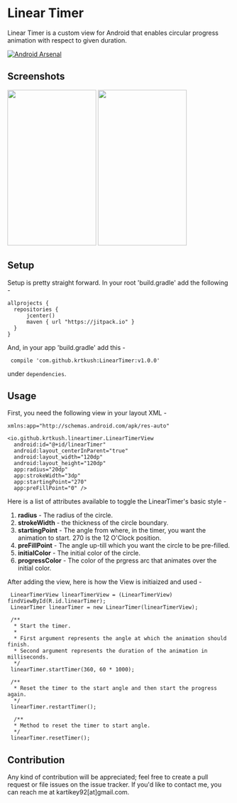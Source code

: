 # Linear Timer

Linear Timer is a custom view for Android that enables circular progress animation with respect to given duration.

[![Android Arsenal](https://img.shields.io/badge/Android%20Arsenal-Linear%20Timer-lightgrey.svg?style=social)]()

## Screenshots

<img src="https://raw.githubusercontent.com/krtkush/LinearTimerProject/master/Screenshots/ssOne.png" width="200" height="350" />

<img src="https://raw.githubusercontent.com/krtkush/LinearTimer/master/Screenshots/intro.gif" width="200" height="350" />

## Setup

Setup is pretty straight forward. 
In your root 'build.gradle' add the following - 

    allprojects {
      repositories {
          jcenter()
          maven { url "https://jitpack.io" }
      }
    }
    
And, in your app 'build.gradle' add this - 

     compile 'com.github.krtkush:LinearTimer:v1.0.0'
under `dependencies`.

## Usage

First, you need the following view in your layout XML - 

    xmlns:app="http://schemas.android.com/apk/res-auto"
      
    <io.github.krtkush.lineartimer.LinearTimerView
      android:id="@+id/linearTimer"
      android:layout_centerInParent="true"
      android:layout_width="120dp"
      android:layout_height="120dp"
      app:radius="20dp"
      app:strokeWidth="3dp"
      app:startingPoint="270"
      app:preFillPoint="0" />
        
Here is a list of attributes available to toggle the LinearTimer's basic style -

1. **radius** - The radius of the circle.
2. **strokeWidth** - the thickness of the circle boundary.
3. **startingPoint** - The angle from where, in the timer, you want the animation to start. 270 is the 12 O'Clock position.
4. **preFillPoint** - The angle up-till which you want the circle to be pre-filled.
5. **initialColor** - The initial color of the circle. 
6. **progressColor** - The color of the prgress arc that animates over the initial color. 

After adding the view, here is how the View is initiaized and used -

     LinearTimerView linearTimerView = (LinearTimerView) findViewById(R.id.linearTimer);
     LinearTimer linearTimer = new LinearTimer(linearTimerView);
     
     /** 
      * Start the timer. 
      *
      * First argument represents the angle at which the animation should finish.
      * Second argument represents the duration of the animation in milliseconds. 
      */
     linearTimer.startTimer(360, 60 * 1000);
     
     /**
      * Reset the timer to the start angle and then start the progress again.
      */
     linearTimer.restartTimer();
     
      /**
      * Method to reset the timer to start angle.
      */
     linearTimer.resetTimer();
     
## Contribution

Any kind of contribution will be appreciated; feel free to create a pull request or file issues on the issue tracker. If you'd like to contact me, you can reach me at kartikey92[at]gmail.com.
